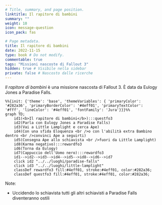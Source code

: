 ```yaml
---
# Title, summary, and page position.
linktitle: Il rapitore di bambini
summary: ""
weight: 10
icon: message-question
icon_pack: fas

# Page metadata.
title: Il rapitore di bambini
date: 2022-11-15
type: book # Do not modify.
commentable: true
tags: "Missioni nascoste di Fallout 3"
hidden: true # Visibile nella sidebar
private: false # Nascosto dalle ricerche
---
```


*Il rapitore di bambini* è una missione nascosta di Fallout 3. È data da Eulogy Jones a Paradise Falls.



```mermaid
%%{init: {'theme': 'base', 'themeVariables': { 'primaryColor': '#282a36', 'primaryBorderColor': '#4eff01', 'primaryTextColor': '#fff', 'lineColor': '#4eff01', 'fontFamily': 'Jura'}}}%%
graph TD;
    id1(<b>Il rapitore di bambini</b>):::questfo3
    id2(Parla con Eulogy Jones a Paradise Falls)
    id3(Vai a Little Lamplight e cerca Ape)
    id4(Con una sfida Eloquenza <br />o con l'abilità extra Bambino dentro <br />convinci Ape a seguirti)
    id5(Consegna Ape allo schiavista <br />fuori da Little Lamplight)
    id8(Karma negativo):::rewardfo3
    id6(Torna da Eulogy)
    id7(Cappuccio dell'Uomo nero):::rewardfo3
    id1-->id2-->id3-->id4-->id5-->id8-->id6-->id7
    click id2 "../../luoghi/paradise-falls"
    click id3 "../../luoghi/little-lamplight"
    classDef rewardfo3 fill:#4eff01, stroke:#4eff01, color:#282a36;
    classDef questfo3 fill:#4eff01, stroke:#4eff01, color:#282a36;
```

Note:
- Uccidendo lo schiavista tutti gli altri schiavisti a Paradise Falls diventeranno ostili